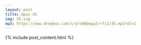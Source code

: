 ```yaml
---
layout: post
title: Opus 35
img: 35.svg
mp3: https://www.dropbox.com/s/yro90bmpp2rrfi2/35.mp3?dl=1
---
```


{% include post_content.html %}
